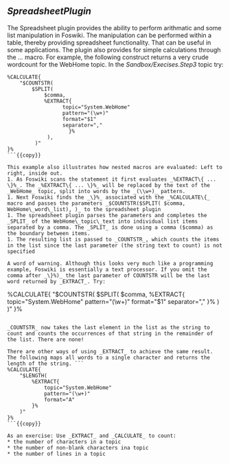 ## _SpreadsheetPlugin_	

The Spreadsheet plugin provides the ability to perform arithmatic and some list manipulation in Foswiki. The manipulation can be performed within a table, thereby providing spreadsheet functionality. That can be useful in some applications. The plugin also provides for simple calculations through the _..._ macro. For example, the following construct returns a very crude wordcount for the WebHome topic. In the _Sandbox/Execises.Step3_ topic try:

```
%CALCULATE{
    "$COUNTSTR(
        $SPLIT(
            $comma,
            %EXTRACT{
                  topic="System.WebHome"
                  pattern="(\w+)"
                  format="$1"
                  separator=","
                    }%
             ),
         )"
}%
```{{copy}}

This example also illustrates how nested macros are evaluated: Left to right, inside out.
1. As Foswiki scans the statement it first evaluates _%EXTRACT\{ ... \}%_. The _%EXTRACT\{ ... \}%_ will be replaced by the text of the _WebHome_ topic, split into words by the _(\\w+)_ pattern.
1. Next Foswiki finds the _\}%_ associated with the _%CALCULATE\{_ macro and passes the parameters _$COUNTSTR($SPLIT( $comma, WebHome\_word\_list), )_ to the spreadsheet plugin
1. The spreadsheet plugin parses the parameters and completes the _SPLIT_ of the WebHome\_topic\_text into individual list items separated by a comma. The _SPLIT_ is done using a comma ($comma) as the boundary between items.
1. The resulting list is passed to _COUNTSTR_, which counts the items in the list since the last parameter (the string text to count) is not specified

A word of warning. Although this looks very much like a programming example, Foswiki is essentially a text processor. If you omit the comma after _\}%)_ the last parameter of COUNTSTR will be the last word returned by _EXTRACT_. Try:

```
%CALCULATE{
    "$COUNTSTR(
        $SPLIT(
            $comma,
            %EXTRACT{
                topic="System.WebHome"
                pattern="(\w+)"
                format="$1"
                separator=","
                   }%
            )
    )"
}%
```{{copy}}

_COUNTSTR_ now takes the last element in the list as the string to count and counts the occurrences of that string in the remainder of the list. There are none!

There are other ways of using _EXTRACT_ to achieve the same result. The following maps all words to a single character and returns the length of the string. ```
%CALCULATE{
    "$LENGTH(
        %EXTRACT{
            topic="System.WebHome"
            pattern="(\w+)"
            format="A"
        }%
    )"
}%
```{{copy}}

As an exercise: Use _EXTRACT_ and _CALCULATE_ to count:
* the number of characters in a topic
* the number of non-blank characters ina topic
* the number of lines in a topic

